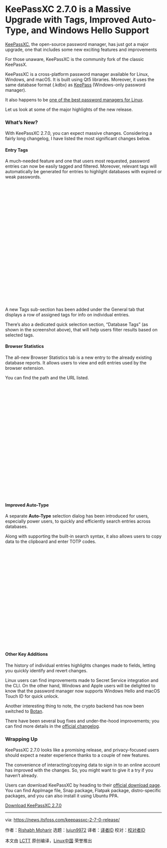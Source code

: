 [#]: subject: "KeePassXC 2.7.0 is a Massive Upgrade with Tags, Improved Auto-Type, and Windows Hello Support"
[#]: via: "https://news.itsfoss.com/keepassxc-2-7-0-release/"
[#]: author: "Rishabh Moharir https://news.itsfoss.com/author/rishabh/"
[#]: collector: "lujun9972"
[#]: translator: " "
[#]: reviewer: " "
[#]: publisher: " "
[#]: url: " "

KeePassXC 2.7.0 is a Massive Upgrade with Tags, Improved Auto-Type, and Windows Hello Support
======

[KeePassXC][1], the open-source password manager, has just got a major upgrade, one that includes some new exciting features and improvements

For those unaware, KeePassXC is the community fork of the classic KeePassX.

KeePassXC is a cross-platform password manager available for Linux, Windows, and macOS. It is built using Qt5 libraries. Moreover, it uses the same database format (.kdbx) as [KeePass][2] (Windows-only password manager).

It also happens to be [one of the best password managers for Linux][3].

Let us look at some of the major highlights of the new release.

### What’s New?

With KeePassXC 2.7.0, you can expect massive changes. Considering a fairly long changelog, I have listed the most significant changes below.

#### Entry Tags

A much-needed feature and one that users most requested, password entries can now be easily tagged and filtered. Moreover, relevant tags will automatically be generated for entries to highlight databases with expired or weak passwords.

![Credits: KeePassXC][4]

A new Tags sub-section has been added under the General tab that displays a row of assigned tags for info on individual entries.

There’s also a dedicated quick selection section, “Database Tags” (as shown in the screenshot above), that will help users filter results based on selected tags.

#### Browser Statistics

The all-new Browser Statistics tab is a new entry to the already existing database reports. It allows users to view and edit entries used by the browser extension.

You can find the path and the URL listed.

![Credits: KeePassXC][5]

#### Improved Auto-Type

A separate **Auto-Type** selection dialog has been introduced for users, especially power users, to quickly and efficiently search entries across databases.

Along with supporting the built-in search syntax, it also allows users to copy data to the clipboard and enter TOTP codes.

![Credits: KeePassXC][6]

#### Other Key Additions

The history of individual entries highlights changes made to fields, letting you quickly identify and revert changes.

Linux users can find improvements made to Secret Service integration and the CLI. On the other hand, Windows and Apple users will be delighted to know that the password manager now supports Windows Hello and macOS Touch ID for quick unlock.

Another interesting thing to note, the crypto backend has now been switched to [Botan][7].

There have been several bug fixes and under-the-hood improvements; you can find more details in the [official changelog][8].

### Wrapping Up

KeePassXC 2.7.0 looks like a promising release, and privacy-focused users should expect a neater experience thanks to a couple of new features.

The convenience of interacting/copying data to sign in to an online account has improved with the changes. So, you might want to give it a try if you haven’t already.

Users can download KeePassXC by heading to their [official download page][9]. You can find AppImage file, Snap package, Flatpak package, distro-specific packages, and you can also install it using Ubuntu PPA.

[Download KeePassXC 2.7.0][9]

--------------------------------------------------------------------------------

via: https://news.itsfoss.com/keepassxc-2-7-0-release/

作者：[Rishabh Moharir][a]
选题：[lujun9972][b]
译者：[译者ID](https://github.com/译者ID)
校对：[校对者ID](https://github.com/校对者ID)

本文由 [LCTT](https://github.com/LCTT/TranslateProject) 原创编译，[Linux中国](https://linux.cn/) 荣誉推出

[a]: https://news.itsfoss.com/author/rishabh/
[b]: https://github.com/lujun9972
[1]: https://keepassxc.org/
[2]: https://keepass.info/
[3]: https://itsfoss.com/password-managers-linux/
[4]: data:image/svg+xml;base64,PHN2ZyBoZWlnaHQ9IjU4NyIgd2lkdGg9Ijc4MCIgeG1sbnM9Imh0dHA6Ly93d3cudzMub3JnLzIwMDAvc3ZnIiB2ZXJzaW9uPSIxLjEiLz4=
[5]: data:image/svg+xml;base64,PHN2ZyBoZWlnaHQ9IjU1MyIgd2lkdGg9Ijc4MCIgeG1sbnM9Imh0dHA6Ly93d3cudzMub3JnLzIwMDAvc3ZnIiB2ZXJzaW9uPSIxLjEiLz4=
[6]: data:image/svg+xml;base64,PHN2ZyBoZWlnaHQ9IjQ4MCIgd2lkdGg9Ijc4MCIgeG1sbnM9Imh0dHA6Ly93d3cudzMub3JnLzIwMDAvc3ZnIiB2ZXJzaW9uPSIxLjEiLz4=
[7]: https://github.com/randombit/botan
[8]: https://github.com/keepassxreboot/keepassxc/releases/tag/2.7.0
[9]: https://keepassxc.org/download/
